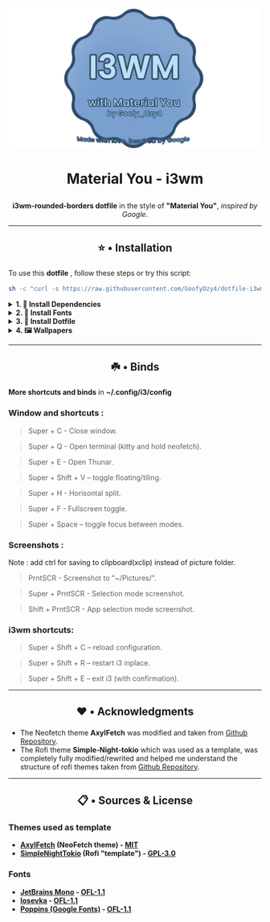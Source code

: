 ![](https://github.com/GoofyOzy4/dotfile-i3wm/blob/main/Photos/new-logo-fix.png)
# <p align="center">Material You - i3wm</p>
<p align="center"><b>i3wm-rounded-borders dotfile</b> in the style of <b>"Material You"</b>, <i>inspired by Google</i>.</p>

---

## <p align="center">⭐ • Installation</p>

To use this **dotfile** , follow these steps or try this script:
```bash
sh -c "curl -s https://raw.githubusercontent.com/GoofyOzy4/dotfile-i3wm/main/beta-install.sh | sh"
```

<details><summary><b>1. 💾 Install Dependencies</b></summary>

To install the required packages on different Linux distributions, use the following commands:

#### - Debian/Ubuntu-based:
```bash
sudo apt update && sudo apt install git unzip zip feh blueberry kitty neofetch maim picom rofi bluez polybar thunar xclip feh noto-fonts-emoji -y
```
#### - Arch/Manjaro
```bash
sudo pacman -S git unzip zip feh blueberry kitty neofetch maim picom rofi bluez polybar thunar xclip feh autotiling noto-fonts-emoji --noconfirm
```
#### - Fedora
```bash
sudo dnf install git unzip zip feh blueberry kitty neofetch maim picom rofi bluez polybar thunar xclip feh noto-fonts-emoji -y
```
#### - OpenSUSE
```bash
sudo zypper install git unzip zip feh blueberry kitty neofetch maim picom rofi bluez polybar thunar xclip feh noto-fonts-emoji -y
```
### - and install [Pywal16](https://github.com/eylles/pywal16)(important) and [Google Dot](https://github.com/ful1e5/Google_Cursor)(optional) and [Oh-my-ZSH](https://github.com/Crazy-Kitty/oh-my-zsh)(important) .
</details>

<details> 
<summary><b>2. 💬 Install Fonts</b></summary>

### • Create a local fonts directory if it doesn't exist
```bash
mkdir -p ~/.local/share/fonts
```

### • Download the fonts zip files
##### - JetBrainsMono
```bash
wget https://github.com/ryanoasis/nerd-fonts/releases/download/v3.2.1/JetBrainsMono.zip
```
##### - Poppins
```bash
wget --no-hsts -cNP ~/.local/share/fonts/Poppins/ \
https://raw.githubusercontent.com/google/fonts/main/ofl/poppins/Poppins-Regular.ttf \
https://raw.githubusercontent.com/google/fonts/main/ofl/poppins/Poppins-Bold.ttf \
https://raw.githubusercontent.com/google/fonts/main/ofl/poppins/Poppins-Italic.ttf \
https://raw.githubusercontent.com/google/fonts/main/ofl/poppins/Poppins-BoldItalic.ttf \
https://raw.githubusercontent.com/google/fonts/main/ofl/poppins/Poppins-Light.ttf \
https://raw.githubusercontent.com/google/fonts/main/ofl/poppins/Poppins-LightItalic.ttf \
https://raw.githubusercontent.com/google/fonts/main/ofl/poppins/Poppins-Medium.ttf \
https://raw.githubusercontent.com/google/fonts/main/ofl/poppins/Poppins-MediumItalic.ttf \
https://raw.githubusercontent.com/google/fonts/main/ofl/poppins/Poppins-SemiBold.ttf \
https://raw.githubusercontent.com/google/fonts/main/ofl/poppins/Poppins-SemiBoldItalic.ttf \
https://raw.githubusercontent.com/google/fonts/main/ofl/poppins/Poppins-Thin.ttf \
https://raw.githubusercontent.com/google/fonts/main/ofl/poppins/Poppins-ThinItalic.ttf
```
##### - Iosevka
```bash
wget https://github.com/ryanoasis/nerd-fonts/releases/download/v3.2.1/Iosevka.zip
```

### • Unzip and move the downloaded files
```bash
unzip JetBrainsMono.zip -d ~/.local/share/fonts/Iosevka
```
```bash
unzip Iosevka.zip -d ~/.local/share/fonts/Iosevka
```

### • Clean up the downloaded zip file and extracted directory
```bash
rm -rf JetBrainsMono JetBrainsMono.zip
```
```bash
rm -rf Iosevka.zip
```
</details>
<details><summary><b>3. 🎨 Install Dotfile </b></summary>

### • Clone this repository

```bash
git clone https://github.com/GoofyOzy4/dotfile-i3wm /tmp/dotfile-i3wm
```
### • Extract dotfiles to your system
```bash
cp -r /tmp/dotfile-i3wm/.config/* ~/.config/
```
```bash
cp -r /tmp/dotfile-i3wm/.local/share/* ~/.local/share/
```
```bash
cp -r /tmp/dotfile-i3wm/.zshrc ~/
```
```bash
cp -r /tmp/dotfile-i3wm/.oh-my-zsh/* ~/.oh-my-zsh/
```

### • Clean up the downloaded zip file
```bash
rm -rf /tmp/dotfile-i3wm
```
</details>

</details>
<details><summary><b>4. 🖼️ Wallpapers </b></summary>

**Wallpapers** are located in **~/Wallpaper/** , they should be named **Wallpaper.png** *(Other formats are also supported but you need to change the config in ~/.config/i3/config)*

To install my wallpaper, which is included in the dotfile, you need to write these commands:

### • Create a wallpaper directory if it doesn't exist
```bash
mkdir -p ~/Wallpaper
```
### • Clone this repository
```bash
git clone https://github.com/GoofyOzy4/dotfile-i3wm /tmp/dotfile-i3wm
```
### • Extract Wallpaper to ~/Wallpaper/
```bash
cp -r /tmp/dotfile-i3wm/Wallpaper/Wallpaper.png ~/Wallpaper/
```
### • Clean up the downloaded zip file
```bash
rm -rf /tmp/dotfile-i3wm
```
</details>

---

## <p align="center">☘️ • Binds</p>
**More shortcuts and binds** in **~/.config/i3/config**

### Window and shortcuts :
> Super + C - Close window.

> Super + Q - Open terminal (kitty and hold neofetch).

> Super + E - Open Thunar.

> Super + Shift + V – toggle floating/tiling.

> Super + H - Horisontal split.

> Super + F - Fullscreen toggle.

> Super + Space – toggle focus between modes.

### Screenshots :
Note : add ctrl for saving to clipboard(xclip) instead of picture folder.
> PrntSCR - Screenshot to "~/Pictures/".

> Super + PrntSCR - Selection mode screenshot.

> Shift + PrntSCR - App selection mode screenshot.

### i3wm shortcuts:

> Super + Shift + C – reload configuration.

> Super + Shift + R – restart i3 inplace.

> Super + Shift + E – exit i3 (with confirmation).

---

## <p align="center">❤️ • Acknowledgments</p>
- The Neofetch theme **AxylFetch** was modified and taken from [Github Repository](https://github.com/Chick2D/neofetch-themes).
- The Rofi theme **Simple-Night-tokio** which was used as a template, was completely fully modified/rewrited and helped me understand the structure of rofi themes taken from [Github Repository](https://github.com/newmanls/rofi-themes-collection/blob/master/themes/simple-tokyonight.rasi).
---

## <p align="center">📋 • Sources & License
### Themes used as template
- **[AxylFetch](https://github.com/Chick2D/neofetch-themes/blob/main/small/axylfetch.conf) (NeoFetch theme) - [MIT](https://github.com/Chick2D/neofetch-themes?tab=MIT-1-ov-file#readme)**
- **[SimpleNightTokio](https://github.com/newmanls/rofi-themes-collection/blob/master/themes/simple-tokyonight.rasi) (Rofi "template") - [GPL-3.0](https://github.com/newmanls/rofi-themes-collection/tree/master?tab=GPL-3.0-1-ov-file)**

### Fonts
- **[JetBrains Mono](https://github.com/JetBrains/JetBrainsMono?tab=readme-ov-file) - [OFL-1.1](https://github.com/JetBrains/JetBrainsMono?tab=OFL-1.1-1-ov-file#readme)**
- **[Iosevka](https://github.com/be5invis/Iosevka) - [OFL-1.1](https://github.com/be5invis/Iosevka?tab=OFL-1.1-1-ov-file)**
- **[Poppins (Google Fonts)](https://fonts.google.com/specimen/Poppins) - [OFL-1.1](https://fonts.google.com/specimen/Poppins/license)**
